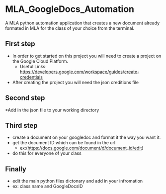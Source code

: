 # MLA_GoogleDocs_Automation
A MLA python automation application that creates a new document already formated in MLA for the class of your choice from the terminal.

## First step
* In order to get started on this project you will need to create a project on the Google Cloud Platform.
  * Useful Links:  https://developers.google.com/workspace/guides/create-credentials
* After creating the project you will need the json creditions file

## Second step
*Add in the json file to your working directory

## Third step
* create a document on your googledoc and format it the way you want it.
* get the document ID which can be found in the url
  * ex:(https://docs.google.com/document/d/document_id/edit)
* do this for everyone of your class

## Finally
* edit the main python files dictonary and add in your infromation 
* ex: class name and GoogleDocsID
